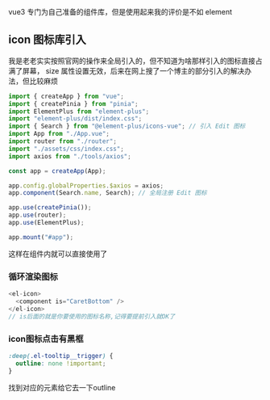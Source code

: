 vue3 专门为自己准备的组件库，但是使用起来我的评价是不如 element

## icon 图标库引入

我是老老实实按照官网的操作来全局引入的，但不知道为啥那样引入的图标直接占满了屏幕，
size 属性设置无效，后来在网上搜了一个博主的部分引入的解决办法，但比较麻烦

```js
import { createApp } from "vue";
import { createPinia } from "pinia";
import ElementPlus from "element-plus";
import "element-plus/dist/index.css";
import { Search } from "@element-plus/icons-vue"; // 引入 Edit 图标
import App from "./App.vue";
import router from "./router";
import "./assets/css/index.css";
import axios from "./tools/axios";

const app = createApp(App);

app.config.globalProperties.$axios = axios;
app.component(Search.name, Search); // 全局注册 Edit 图标

app.use(createPinia());
app.use(router);
app.use(ElementPlus);

app.mount("#app");
```

这样在组件内就可以直接使用了

### 循环渲染图标

```js
<el-icon>
  <component is="CaretBottom" />
</el-icon>
// is后面的就是你要使用的图标名称,记得要提前引入就OK了
```


### icon图标点击有黑框
```css
:deep(.el-tooltip__trigger) {
  outline: none !important;
}
```
找到对应的元素给它去一下outline
